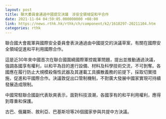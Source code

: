 ```yaml
---
layout: post
title: 聯大委員會通過中國提交決議　涉安全領域促和平合作
date: 2021-11-04 04:59:05.000000000 +08:00
link: https://news.rthk.hk/rthk/ch/component/k2/1618297-20211104.htm
categories: rthk
---
```


聯合國大會裁軍與國際安全委員會表決通過由中國提交的決議草案，有關在國際安全領域促進和平利用國際合作。

這是近30年來中國首次在聯合國圍繞國際軍控裁軍問題，提出並推動通過決議，強調各國享有權利，以和平為目的進行設備、材料及科學技術交流，不可剝奪。各國應在履行防止大規模殺傷性武器及其運載工具擴散義務的前提下，採取切實措施，促進和平國際合作。決議敦促出口管制機制，不對廣大發展中國家實現可持續發展造成限制。

中國常駐聯合國副代表耿爽表示，面對科技浪潮，各國享有的和平利用權利，應得到尊重和保護。

古巴、俄羅斯、敘利亞、巴基斯坦等26個國家參與共提中方決議。
